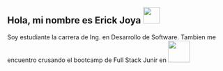 ## Hola, mi nombre es  **Erick Joya** <img src="https://res.cloudinary.com/daqhj5tzr/image/upload/v1748125675/Saludo_weside.gif" width="38px">

Soy estudiante la carrera de Ing. en Desarrollo de Software.
Tambien me encuentro crusando el bootcamp de Full Stack Junir en <img src="https://res.cloudinary.com/daqhj5tzr/image/upload/v1748126925/cyy2kdnu_bcbaij.png" width="50px">
